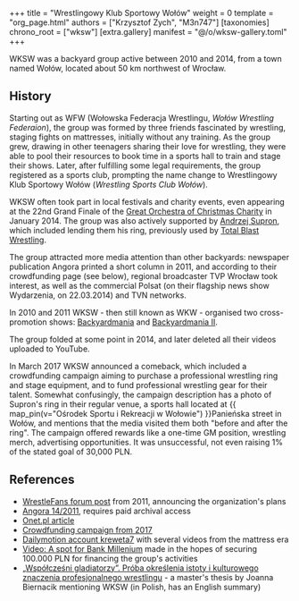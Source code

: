 +++
title = "Wrestlingowy Klub Sportowy Wołów"
weight = 0
template = "org_page.html"
authors = ["Krzysztof Zych", "M3n747"]
[taxonomies]
chrono_root = ["wksw"]
[extra.gallery]
manifest = "@/o/wksw-gallery.toml"
+++

WKSW was a backyard group active between 2010 and 2014, from a town named Wołów, located about 50&nbsp;km northwest of Wrocław.

## History

Starting out as WFW (Wołowska Federacja Wrestlingu, _Wołów Wrestling Federaion_), the group was formed by three friends fascinated by wrestling, staging fights on mattresses, initially without any training.
As the group grew, drawing in other teenagers sharing their love for wrestling, they were able to pool their resources to book time in a sports hall to train and stage their shows.
Later, after fulfilling some legal requirements, the group registered as a sports club, prompting the name change to Wrestlingowy Klub Sportowy Wołów (_Wrestling Sports Club Wołów_).

WKSW often took part in local festivals and charity events, even appearing at the 22nd Grand Finale of the [Great Orchestra of Christmas Charity][wosp] in January 2014. The group was also actively supported by [Andrzej Supron](@/w/andrzej-supron.md), which included lending them his ring, previously used by [Total Blast Wrestling](@/o/tbw.md).

The group attracted more media attention than other backyards: newspaper publication Angora printed a short column in 2011, and according to their crowdfunding page (see below), regional broadcaster TVP Wrocław took interest, as well as the commercial Polsat (on their flagship news show Wydarzenia, on 22.03.2014) and TVN networks.

In 2010 and 2011 WKSW - then still known as WKW - organised two cross-promotion shows: [Backyardmania](@/e/wksw/2010-07-27-wksw-backyardmania-1.md) and [Backyardmania II](@/e/wksw/2011-07-01-wksw-backyardmania-2.md).

The group folded at some point in 2014, and later deleted all their videos uploaded to YouTube.

In March 2017 WKSW announced a comeback, which included a crowdfunding campaign aiming to purchase a professional wrestling ring and stage equipment, and to fund professional wrestling gear for their talent.
Somewhat confusingly, the campaign description has a photo of Supron's ring in their regular venue, a sports hall located at {{ map_pin(v="Ośrodek Sportu i Rekreacji w Wołowie") }}Panieńska street in Wołów, and mentions that the media visited them both "before and after the ring".
The campaign offered rewards like a one-time GM position, wrestling merch, advertising opportunities.
It was unsuccessful, not even raising 1% of the stated goal of 30,000&nbsp;PLN.

## References

* [WrestleFans forum post](https://wrestlefans.pl/forum/viewtopic.php?f=1&t=26489) from 2011, announcing the organization's plans
* [Angora 14/2011](https://www.angora.com.pl/spis.php?y=2011&w=14), requires paid archival access
* [Onet.pl article](https://wiadomosci.onet.pl/wroclaw/wrestling-w-wolowie/7ptcjtw)
* [Crowdfunding campaign from 2017](https://polakpotrafi.pl/projekt/wrestling)
* [Dailymotion account kreweta7](https://www.dailymotion.com/kreweta7) with several videos from the mattress era
* [Video: A spot for Bank Millenium](https://www.youtube.com/watch?v=l8mAjNS43Sg) made in the hopes of securing 100.000&nbsp;PLN for financing the group's activities
* [„Współcześni gladiatorzy”. Próba określenia istoty i kulturowego znaczenia profesjonalnego wrestlingu](https://cejsh.icm.edu.pl/cejsh/element/bwmeta1.element.desklight-1e44a0cd-ebc7-4ca8-bbfd-2244454ddc3c) - a master's thesis by Joanna Biernacik mentioning WKSW (in Polish, has an English summary)

[wosp]: https://en.wikipedia.org/wiki/Great_Orchestra_of_Christmas_Charity
